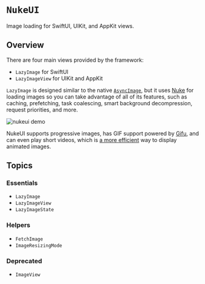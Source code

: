 # ``NukeUI``

Image loading for SwiftUI, UIKit, and AppKit views.

## Overview

There are four main views provided by the framework:

- ``LazyImage`` for SwiftUI
- ``LazyImageView`` for UIKit and AppKit

``LazyImage`` is designed similar to the native [`AsyncImage`](https://developer.apple.com/documentation/SwiftUI/AsyncImage), but it uses [Nuke](https://github.com/kean/Nuke) for loading images so you can take advantage of all of its features, such as caching, prefetching, task coalescing, smart background decompression, request priorities, and more.

![nukeui demo](nukeui-preview)

NukeUI supports progressive images, has GIF support powered by [Gifu](https://github.com/kaishin/Gifu), and can even play short videos, which is [a more efficient](https://web.dev/replace-gifs-with-videos/) way to display animated images.

## Topics

### Essentials

- ``LazyImage``
- ``LazyImageView``
- ``LazyImageState``

### Helpers

- ``FetchImage``
- ``ImageResizingMode``

### Deprecated

- ``ImageView``
